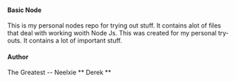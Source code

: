 #### Basic Node
This is my personal nodes repo for trying out stuff. It contains alot of files that deal with 
working woith Node Js.
This was created for my personal try-outs. It contains a lot of important stuff.
#### Author
The Greatest -- Neelxie ** Derek **
